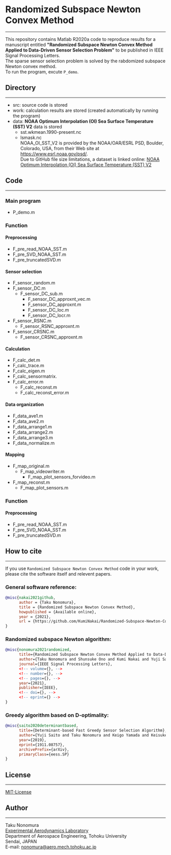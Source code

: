 <!-- Last modified: 2021/01/06 -->
# Randomized Subspace Newton Convex Method  
---
This repository contains Matlab R2020a code to reproduce results for a manuscript entitled __"Randomized Subspace Newton Convex Method Applied to Data-Driven Sensor Selection Problem"__ to be published in IEEE Signal Processing Letters.  
The sparse sensor selection problem is solved by the rabdomized subspace Newton convex method.  
To run the program, excute `P_demo`.  

## Directory  
---
- src: source code is stored  
- work: calculation results are stored (created automatically by running the program)  
- data: __NOAA Optimum Interpolation (OI) Sea Surface Temperature (SST) V2__ data is stored  
  - sst.wkmean.1990-present.nc  
  - lsmask.nc  
NOAA_OI_SST_V2 is provided by the NOAA/OAR/ESRL PSD, Boulder, Colorado, USA, from their Web site at https://www.esrl.noaa.gov/psd/.  
Due to GitHub file size limitations, a dataset is linked online: [NOAA Optimum Interpolation (OI) Sea Surface Temperature (SST) V2](https://www.esrl.noaa.gov/psd/data/gridded/data.noaa.oisst.v2.html)  

## Code  
---
### Main program  
- P_demo.m  

### Function  
#### Preprocessing  
- F_pre_read_NOAA_SST.m  
- F_pre_SVD_NOAA_SST.m  
- F_pre_truncatedSVD.m  

#### Sensor selection  
- F_sensor_random.m  
- F_sensor_DC.m  
  - F_sensor_DC_sub.m  
    - F_sensor_DC_approxnt_vec.m  
    - F_sensor_DC_approxnt.m  
    - F_sensor_DC_loc.m  
    - F_sensor_DC_locr.m  
- F_sensor_RSNC.m  
  - F_sensor_RSNC_approxnt.m  
- F_sensor_CRSNC.m  
  - F_sensor_CRSNC_approxnt.m  

#### Calculation
- F_calc_det.m  
- F_calc_trace.m  
- F_calc_eigen.m  
- F_calc_sensormatrix.  
- F_calc_error.m  
  - F_calc_reconst.m  
  - F_calc_reconst_error.m  

#### Data organization  
- F_data_ave1.m  
- F_data_ave2.m  
- F_data_arrange1.m  
- F_data_arrange2.m  
- F_data_arrange3.m  
- F_data_normalize.m  

#### Mapping
- F_map_original.m  
	- F_map_videowriter.m  
		- F_map_plot_sensors_forvideo.m  
- F_map_reconst.m  
	- F_map_plot_sensors.m  

### Function  
#### Preprocessing  
- F_pre_read_NOAA_SST.m  
- F_pre_SVD_NOAA_SST.m  
- F_pre_truncatedSVD.m  

## How to cite  
---
If you use `Randomized Subspace Newton Convex Method` code in your work, please cite the software itself and relevent papers.  
### General software reference:  
``` bibtex
@misc{nakai2021github,
      author = {Taku Nonomura},
      title = {Randomized Subspace Newton Convex Method},
      howpublished = {Available online},
      year = {2021},
      url = {https://github.com/KumiNakai/Randomized-Subspace-Newton-Convex-Method}
}
```  

### Randomized subspace Newton algorithm:  
``` bibtex
@misc{nonomura2021randomized,
      title={Randomized Subspace Newton Convex Method Applied to Data-Driven Sensor Selection Problem}, 
      author={Taku Nonomura and Shunsuke Ono and Kumi Nakai and Yuji Saito},
      journal={IEEE Signal Processing Letters},
      <!-- volume={}, -->
      <!-- number={}, -->
      <!-- pages={}, -->
      year={2021},
      publisher={IEEE},
      <!-- doi={}, -->
      <!-- eprint={} -->
}
```

### Greedy algorithm based on D-optimality:  
``` bibtex
@misc{saito2020determinantbased,
      title={Determinant-based Fast Greedy Sensor Selection Algorithm}, 
      author={Yuji Saito and Taku Nonomura and Keigo Yamada and Keisuke Asai and Yasuo Sasaki and Daisuke Tsubakino},
      year={2019},
      eprint={1911.08757},
      archivePrefix={arXiv},
      primaryClass={eess.SP}
}
```

## License  
---
[MIT-License](https://github.com/KumiNakai/Randomized-Subspace-Newton-Convex-Method/blob/master/LICENSE)

## Author
---
Taku Nonomura  
[Experimental Aerodynamics Laboratory](http://www.aero.mech.tohoku.ac.jp/eng/)  
Department of Aerospace Engineering, Tohoku University  
Sendai, JAPAN  
E-mail: nonomura@aero.mech.tohoku.ac.jp
